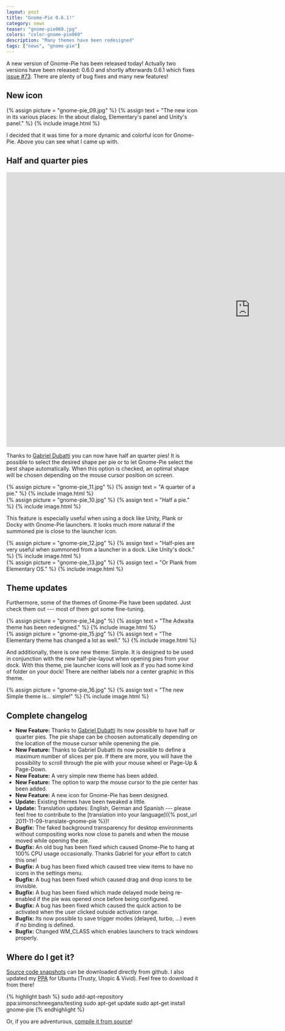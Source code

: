 ```yaml
---
layout: post
title: "Gnome-Pie 0.6.1!"
category: news
teaser: "gnome-pie060.jpg"
colors: "color-gnome-pie060"
description: "Many themes have been redesigned"
tags: ["news", "gnome-pie"]
---
```


A new version of Gnome-Pie has been released today! Actually two versions have been released: 0.6.0 and shortly afterwards 0.6.1 which fixes [issue #73](https://github.com/Simmesimme/Gnome-Pie/issues/73). There are plenty of bug fixes and many new features!

<!--more-->

## New icon

{% assign picture = "gnome-pie_09.jpg" %}
{% assign text = "The new icon in its various places: In the about dialog, Elementary's panel and Unity's panel." %}
{% include image.html %}

I decided that it was time for a more dynamic and colorful icon for Gnome-Pie. Above you can see what I came up with.

## Half and quarter pies

<p>
<div class="responsive-video-169">
<iframe src="http://player.vimeo.com/video/125339537?title=0&amp;byline=0&amp;portrait=0&amp;color={% include link-color.html %}" width="1280" height="720" frameborder="0" webkitAllowFullScreen allowFullScreen></iframe>
</div>
</p>

Thanks to [Gabriel Dubatti](https://github.com/gabdub) you can now have half an quarter pies! It is possible to select the desired shape per pie or to let Gnome-Pie select the best shape automatically. When this option is checked, an optimal shape will be chosen depending on the mouse cursor position on screen.

<div class="row">
    <div class="col s6">
        {% assign picture = "gnome-pie_11.jpg" %}
        {% assign text = "A quarter of a pie." %}
        {% include image.html %}
    </div>
    <div class="col s6">
        {% assign picture = "gnome-pie_10.jpg" %}
        {% assign text = "Half a pie." %}
        {% include image.html %}
    </div>
</div>

This feature is especially useful when using a dock like Unity, Plank or Docky with Gnome-Pie launchers. It looks much more natural if the summoned pie is close to the launcher icon.

<div class="row">
    <div class="col s6">
        {% assign picture = "gnome-pie_12.jpg" %}
        {% assign text = "Half-pies are very useful when summoned from a launcher in a dock. Like Unity's dock." %}
        {% include image.html %}
    </div>
    <div class="col s6">
        {% assign picture = "gnome-pie_13.jpg" %}
        {% assign text = "Or Plank from Elementary OS." %}
        {% include image.html %}
    </div>
</div>

## Theme updates

Furthermore, some of the themes of Gnome-Pie have been updated. Just check them out --- most of them got some fine-tuning.

<div class="row">
    <div class="col s6">
        {% assign picture = "gnome-pie_14.jpg" %}
        {% assign text = "The Adwaita theme has been redesigned." %}
        {% include image.html %}
    </div>
    <div class="col s6">
        {% assign picture = "gnome-pie_15.jpg" %}
        {% assign text = "The Elementary theme has changed a lot as well." %}
        {% include image.html %}
    </div>
</div>

And additionally, there is one new theme: Simple. It is designed to be used in conjunction with the new half-pie-layout when opening pies from your dock. With this theme, pie launcher icons will look as if you had some kind of folder on your dock! There are neither labels nor a center graphic in this theme.

{% assign picture = "gnome-pie_16.jpg" %}
{% assign text = "The new Simple theme is... simple!" %}
{% include image.html %}

## Complete changelog

* **New Feature:** Thanks to [Gabriel Dubatti](https://github.com/gabdub) its now possible to have half or quarter pies. The pie shape can be choosen automatically depending on the location of the mouse cursor while openening the pie.
* **New Feature:** Thanks to Gabriel Dubatti its now possible to define a maximum number of slices per pie. If there are more, you will have the possibility to scroll through the pie with your mouse wheel or Page-Up & Page-Down.
* **New Feature:** A very simple new theme has been added.
* **New Feature:** The option to warp the mouse cursor to the pie center has been added.
* **New Feature:** A new icon for Gnome-Pie has been designed.
* **Update:** Existing themes have been tweaked a little.
* **Update:** Translation updates: English, German and Spanish --- please feel free to contribute to the [translation into your language]({% post_url 2011-11-09-translate-gnome-pie %})!
* **Bugfix:** The faked background transparency for desktop environments without compositing works now close to panels and when the mouse moved while opening the pie.
* **Bugfix:** An old bug has been fixed which caused Gnome-Pie to hang at 100% CPU usage occasionally. Thanks Gabriel for your effort to catch this one!
* **Bugfix:** A bug has been fixed which caused tree view items to have no icons in the settings menu.
* **Bugfix:** A bug has been fixed which caused drag and drop icons to be invisible.
* **Bugfix:** A bug has been fixed which made delayed mode being re-enabled if the pie was opened once before being configured.
* **Bugfix:** A bug has been fixed which caused the quick action to be activated when the user clicked outside activation range.
* **Bugfix:** Its now possible to save trigger modes (delayed, turbo, ...) even if no binding is defined.
* **Bugfix:** Changed WM_CLASS which enables launchers to track windows properly.

## Where do I get it?

[Source code snapshots](https://github.com/Simmesimme/Gnome-Pie/tags) can be downloaded directly from github. I also updated my [PPA](https://launchpad.net/~simonschneegans/+archive/ubuntu/testing) for Ubuntu (Trusty, Utopic & Vivid). Feel free to download it from there!

{% highlight bash %}
sudo add-apt-repository ppa:simonschneegans/testing
sudo apt-get update
sudo apt-get install gnome-pie
{% endhighlight %}

Or, if you are adventurous, [compile it from source](/gnome-pie.html#toc5)!
